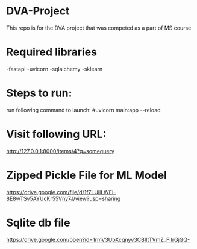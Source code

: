 # DVA-Project
This repo is for the DVA project that was competed as a part of MS course

# Required libraries
-fastapi
-uvicorn
-sqlalchemy
-sklearn

# Steps to run:
run following command to launch:
#uvicorn main:app --reload

# Visit following URL:
http://127.0.0.1:8000/items/4?q=somequery

# Zipped Pickle File for ML Model
https://drive.google.com/file/d/1f7LUilLWEI-8E8wTSv5AYUcKr55Vny7J/view?usp=sharing

# Sqlite db file
https://drive.google.com/open?id=1rmV3UbXcqnyv3CBIltTVmZ_FIlrGjGQ-
